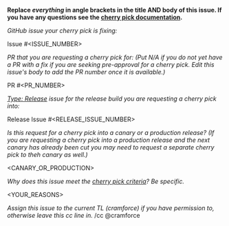 **Replace *everything* in angle brackets in the title AND body of this issue.  If you have any questions see the [cherry pick documentation](https://github.com/ampproject/amphtml/blob/master/contributing/release-schedule.md#cherry-picks).**

*GitHub issue your cherry pick is fixing:*

Issue #<ISSUE_NUMBER>

*PR that you are requesting a cherry pick for:*
*(Put N/A if you do not yet have a PR with a fix if you are seeking pre-approval for a cherry pick.  Edit this issue's body to add the PR number once it is available.)*

PR #<PR_NUMBER>

*[Type: Release](https://github.com/ampproject/amphtml/labels/Type%3A%20Release) issue for the release build you are requesting a cherry pick into:*

Release Issue #<RELEASE_ISSUE_NUMBER>

*Is this request for a cherry pick into a canary or a production release?*
*(If you are requesting a cherry pick into a production release and the next canary has already been cut you may need to request a separate cherry pick to theh canary as well.)*

<CANARY_OR_PRODUCTION>

*Why does this issue meet the [cherry pick criteria](https://github.com/ampproject/amphtml/blob/master/contributing/release-schedule.md#cherry-pick-criteria)?  Be specific.*

<YOUR_REASONS>

*Assign this issue to the current TL (cramforce) if you have permission to, otherwise leave this cc line in.*
/cc @cramforce
